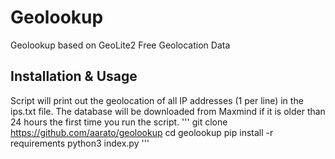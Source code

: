 # Geolookup
Geolookup based on GeoLite2 Free Geolocation Data

## Installation & Usage
Script will print out the geolocation of all IP addresses (1 per line) in the ips.txt file.
The database will be downloaded from Maxmind if it is older than 24 hours the first time you run the script.
'''
git clone https://github.com/aarato/geolookup
cd geolookup
pip install -r requirements
python3 index.py
'''
